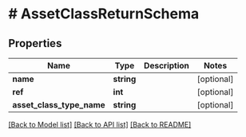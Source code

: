# # AssetClassReturnSchema

## Properties

Name | Type | Description | Notes
------------ | ------------- | ------------- | -------------
**name** | **string** |  | [optional]
**ref** | **int** |  | [optional]
**asset_class_type_name** | **string** |  | [optional]

[[Back to Model list]](../../README.md#models) [[Back to API list]](../../README.md#endpoints) [[Back to README]](../../README.md)
